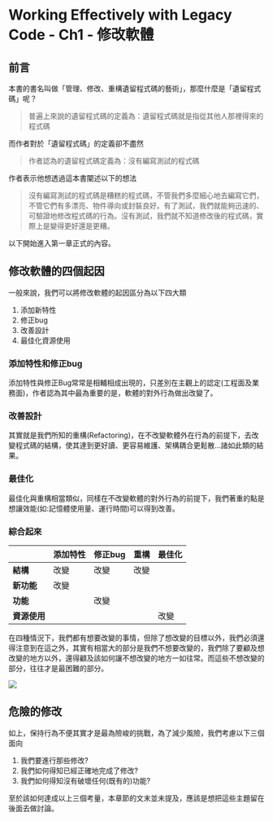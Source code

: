 # Working Effectively with Legacy Code - Ch1 - 修改軟體

## 前言

本書的書名叫做「管理、修改、重構遺留程式碼的藝術」，那麼什麼是「遺留程式碼」呢？

> 普遍上來說的遺留程式碼的定義為：遺留程式碼就是指從其他人那裡得來的程式碼

而作者對於「遺留程式碼」的定義卻不盡然

> 作者認為的遺留程式碼定義為：沒有編寫測試的程式碼

作者表示他想透過這本書闡述以下的想法


> 沒有編寫測試的程式碼是糟糕的程式碼，不管我們多麼細心地去編寫它們，不管它們有多漂亮、物件導向或封裝良好。有了測試，我們就能夠迅速的、可驗證地修改程式碼的行為。沒有測試，我們就不知道修改後的程式碼，實際上是變得更好還是更糟。

以下開始進入第一章正式的內容。

## 修改軟體的四個起因

一般來說，我們可以將修改軟體的起因區分為以下四大類

1. 添加新特性
2. 修正bug
3. 改善設計
4. 最佳化資源使用

### 添加特性和修正bug

添加特性與修正Bug常常是相輔相成出現的，只差別在主觀上的認定(工程面及業務面)，作者認為其中最為重要的是，軟體的對外行為做出改變了。

### 改善設計

其實就是我們所知的重構(Refactoring)，在不改變軟體外在行為的前提下，去改變程式碼的結構，使其達到更好讀、更容易維護、架構耦合更鬆散...諸如此類的結果。

### 最佳化

最佳化與重構相當類似，同樣在不改變軟體的對外行為的前提下，我們著重的點是想讓效能(如:記憶體使用量、運行時間)可以得到改善。

### 綜合起來

|            | **添加特性** | **修正bug** | **重構** | **最佳化** |
|------------|-------------|------------|---------|-----------|
| **結構**    | 改變        | 改變        | 改變     |           |
| **新功能**  | 改變        |             |         |           |
| **功能**    |            | 改變        |          |           |
| **資源使用** |            |            |          | 改變       |

在四種情況下，我們都有想要改變的事情，但除了想改變的目標以外，我們必須還得注意到在這之外，其實有相當大的部分是我們不想要改變的，我們除了要顧及想改變的地方以外，還得顧及該如何讓不想改變的地方一如往常。而這些不想改變的部分，往往才是最困難的部分。

![](https://i.imgur.com/ax8msMh.png)


## 危險的修改

如上，保持行為不便其實才是最為險峻的挑戰，為了減少風險，我們考慮以下三個面向

1. 我們要進行那些修改?
2. 我們如何得知已經正確地完成了修改?
3. 我們如何得知沒有破壞任何(既有的)功能?

至於該如何達成以上三個考量，本章節的文末並未提及，應該是想把這些主題留在後面去做討論。
